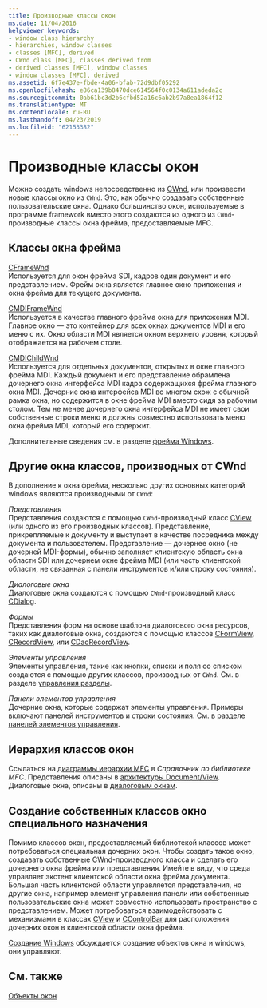 ```yaml
---
title: Производные классы окон
ms.date: 11/04/2016
helpviewer_keywords:
- window class hierarchy
- hierarchies, window classes
- classes [MFC], derived
- CWnd class [MFC], classes derived from
- derived classes [MFC], window classes
- window classes [MFC], derived
ms.assetid: 6f7e437e-fbde-4a06-bfab-72d9dbf05292
ms.openlocfilehash: e86ca139b8470dce614564f0c0134a611adeda2c
ms.sourcegitcommit: 0ab61bc3d2b6cfbd52a16c6ab2b97a8ea1864f12
ms.translationtype: MT
ms.contentlocale: ru-RU
ms.lasthandoff: 04/23/2019
ms.locfileid: "62153382"
---
```

# <a name="derived-window-classes"></a>Производные классы окон

Можно создать windows непосредственно из [CWnd](../mfc/reference/cwnd-class.md), или произвести новые классы окно из `CWnd`. Это, как обычно создавать собственные пользовательские окна. Однако большинство окон, используемые в программе framework вместо этого создаются из одного из `CWnd`-производные классы окна фрейма, предоставляемые MFC.

## <a name="frame-window-classes"></a>Классы окна фрейма

[CFrameWnd](../mfc/reference/cframewnd-class.md)<br/>
Используется для окон фрейма SDI, кадров один документ и его представлением. Фрейм окна является главное окно приложения и окна фрейма для текущего документа.

[CMDIFrameWnd](../mfc/reference/cmdiframewnd-class.md)<br/>
Используется в качестве главного фрейма окна для приложения MDI. Главное окно — это контейнер для всех окнах документов MDI и его меню с их. Окно области MDI является окном верхнего уровня, который отображается на рабочем столе.

[CMDIChildWnd](../mfc/reference/cmdichildwnd-class.md)<br/>
Используется для отдельных документов, открытых в окне главного фрейма MDI. Каждый документ и его представление обрамлена дочернего окна интерфейса MDI кадра содержащихся фрейма главного окна MDI. Дочерние окна интерфейса MDI во многом схож с обычной рамка окна, но содержится в окне фрейма MDI вместо сидя за рабочим столом. Тем не менее дочернего окна интерфейса MDI не имеет свои собственные строки меню и должны совместно использовать меню окна фрейма MDI, который его содержит.

Дополнительные сведения см. в разделе [фрейма Windows](../mfc/frame-windows.md).

## <a name="other-window-classes-derived-from-cwnd"></a>Другие окна классов, производных от CWnd

В дополнение к окна фрейма, несколько других основных категорий windows являются производными от `CWnd`:

*Представления*<br/>
Представления создаются с помощью `CWnd`-производный класс [CView](../mfc/reference/cview-class.md) (или одного из его производных классов). Представление, прикрепляемые к документу и выступает в качестве посредника между документа и пользователем. Представление — дочернее окно (не дочерней MDI-формы), обычно заполняет клиентскую область окна области SDI или дочернем окне фрейма MDI (или часть клиентской области, не связанная с панели инструментов и/или строку состояния).

*Диалоговые окна*<br/>
Диалоговые окна создаются с помощью `CWnd`-производный класс [CDialog](../mfc/reference/cdialog-class.md).

*Формы*<br/>
Представления форм на основе шаблона диалогового окна ресурсов, таких как диалоговые окна, создаются с помощью классов [CFormView](../mfc/reference/cformview-class.md), [CRecordView](../mfc/reference/crecordview-class.md), или [CDaoRecordView](../mfc/reference/cdaorecordview-class.md).

*Элементы управления*<br/>
Элементы управления, такие как кнопки, списки и поля со списком создаются с помощью других классов, производных от `CWnd`. См. в разделе [управления разделы](../mfc/controls-mfc.md).

*Панели элементов управления*<br/>
Дочерние окна, которые содержат элементы управления. Примеры включают панелей инструментов и строки состояния. См. в разделе [панелей элементов управления](../mfc/control-bars.md).

## <a name="window-class-hierarchy"></a>Иерархия классов окон

Ссылаться на [диаграммы иерархии MFC](../mfc/hierarchy-chart.md) в *Справочник по библиотеке MFC*. Представления описаны в [архитектуры Document/View](../mfc/document-view-architecture.md). Диалоговые окна, описаны в [диалоговым окнам](../mfc/dialog-boxes.md).

## <a name="creating-your-own-special-purpose-window-classes"></a>Создание собственных классов окно специального назначения

Помимо классов окон, предоставляемый библиотекой классов может потребоваться специальная дочерних окон. Чтобы создать такое окно, создавать собственные [CWnd](../mfc/reference/cwnd-class.md)-производного класса и сделать его дочернего окна фрейма или представления. Имейте в виду, что среда управляет экстент клиентской области окна фрейма документа. Большая часть клиентской области управляется представления, но другие окна, например элемент управления панели или собственные пользовательские окна может совместно использовать пространство с представлением. Может потребоваться взаимодействовать с механизмами в классах [CView](../mfc/reference/cview-class.md) и [CControlBar](../mfc/reference/ccontrolbar-class.md) для расположения дочерних окон в клиентской области окна фрейма.

[Создание Windows](../mfc/creating-windows.md) обсуждается создание объектов окна и windows, они управляют.

## <a name="see-also"></a>См. также

[Объекты окон](../mfc/window-objects.md)
